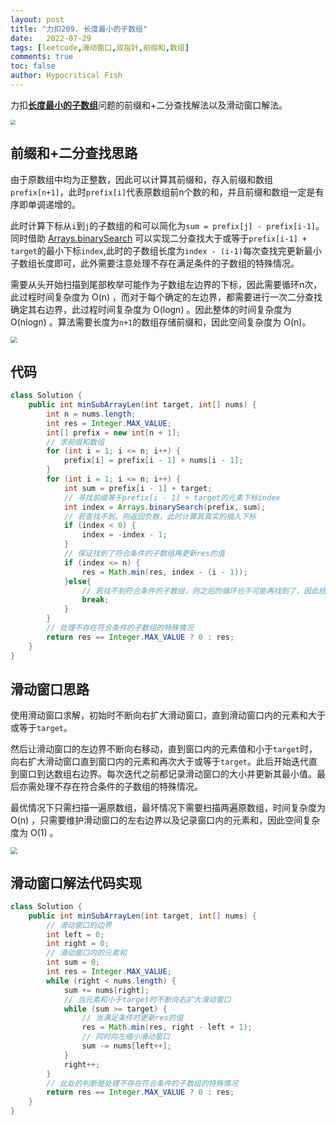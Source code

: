 ```yaml
---
layout: post
title: "力扣209. 长度最小的子数组"
date:   2022-07-29
tags: [leetcode,滑动窗口,双指针,前缀和,数组]
comments: true
toc: false
author: Hypocritical Fish
---
```


力扣[**长度最小的子数组**](https://leetcode.cn/problems/minimum-size-subarray-sum/)问题的前缀和+二分查找解法以及滑动窗口解法。<!-- more -->

<img src="https://hypofish-crowdfunding.oss-cn-shanghai.aliyuncs.com/myblog/20220729131908.png" style="zoom:50%;" />



## 前缀和+二分查找思路

​		由于原数组中均为正整数，因此可以计算其前缀和，存入前缀和数组`prefix[n+1]`，此时`prefix[i]`代表原数组前n个数的和，并且前缀和数组一定是有序即单调递增的。

​		此时计算下标从`i`到`j`的子数组的和可以简化为`sum = prefix[j] - prefix[i-1]`。同时借助 [Arrays.binarySearch](https://blog.csdn.net/qq_39548700/article/details/113352646) 可以实现二分查找大于或等于`prefix[i-1] + target`的最小下标`index`,此时的子数组长度为`index - (i-1)`每次查找完更新最小子数组长度即可，此外需要注意处理不存在满足条件的子数组的特殊情况。

​		需要从头开始扫描到尾部枚举可能作为子数组左边界的下标，因此需要循环n次，此过程时间复杂度为 O(n) ，而对于每个确定的左边界，都需要进行一次二分查找确定其右边界，此过程时间复杂度为 O(logn) 。因此整体的时间复杂度为 O(nlogn) 。算法需要长度为`n+1`的数组存储前缀和，因此空间复杂度为 O(n)。

<img src="https://hypofish-crowdfunding.oss-cn-shanghai.aliyuncs.com/myblog/20220729135531.png" style="zoom: 67%;" />



## 代码

```java
class Solution {
    public int minSubArrayLen(int target, int[] nums) {
		int n = nums.length;
		int res = Integer.MAX_VALUE;
		int[] prefix = new int[n + 1];
		// 求前缀和数组
		for (int i = 1; i <= n; i++) {
			prefix[i] = prefix[i - 1] + nums[i - 1];
		}
		for (int i = 1; i <= n; i++) {
			int sum = prefix[i - 1] + target;
			// 寻找前缀等于prefix[i - 1] + target的元素下标index
			int index = Arrays.binarySearch(prefix, sum);
			// 若查找不到，则返回负数，此时计算其真实的插入下标
			if (index < 0) {
				index = -index - 1;
			}
			// 保证找到了符合条件的子数组再更新res的值
			if (index <= n) {
				res = Math.min(res, index - (i - 1));
			}else{
                // 若找不到符合条件的子数组，则之后的循环也不可能再找到了，因此结束循环
                break;
            }
		}
		// 处理不存在符合条件的子数组的特殊情况
		return res == Integer.MAX_VALUE ? 0 : res;
    }
}
```





## 滑动窗口思路

​		使用滑动窗口求解，初始时不断向右扩大滑动窗口，直到滑动窗口内的元素和大于或等于`target`。

​		然后让滑动窗口的左边界不断向右移动，直到窗口内的元素值和小于`target`时，向右扩大滑动窗口直到窗口内的元素和再次大于或等于`target`。此后开始迭代直到窗口到达数组右边界。每次迭代之前都记录滑动窗口的大小并更新其最小值。最后亦需处理不存在符合条件的子数组的特殊情况。

​		最优情况下只需扫描一遍原数组，最坏情况下需要扫描两遍原数组，时间复杂度为 O(n) ，只需要维护滑动窗口的左右边界以及记录窗口内的元素和，因此空间复杂度为 O(1) 。

<img src="https://hypofish-crowdfunding.oss-cn-shanghai.aliyuncs.com/myblog/20220729140710.png" style="zoom:67%;" />



## 滑动窗口解法代码实现

```java
class Solution {
    public int minSubArrayLen(int target, int[] nums) {
		// 滑动窗口的边界
		int left = 0;
		int right = 0;
		// 滑动窗口内的元素和
		int sum = 0;
		int res = Integer.MAX_VALUE;
		while (right < nums.length) {
			sum += nums[right];
			// 当元素和小于target时不断向右扩大滑动窗口
			while (sum >= target) {
				// 当满足条件时更新res的值
				res = Math.min(res, right - left + 1);
				// 同时向左缩小滑动窗口
				sum -= nums[left++];
			}
			right++;
		}
		// 此处的判断是处理不存在符合条件的子数组的特殊情况
		return res == Integer.MAX_VALUE ? 0 : res;
    }
}
```

